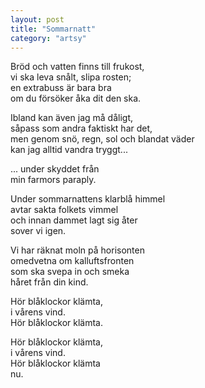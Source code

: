 ```yaml
---
layout: post
title: "Sommarnatt"
category: "artsy"
---
```

Bröd och vatten finns till frukost,<br />
vi ska leva snålt, slipa rosten;<br />
en extrabuss är bara bra<br />
om du försöker åka dit den ska.

Ibland kan även jag må dåligt,<br />
såpass som andra faktiskt har det,<br />
men genom snö, regn, sol och blandat väder<br />
kan jag alltid vandra tryggt...


... under skyddet från<br />
min farmors paraply.


Under sommarnattens klarblå himmel<br />
avtar sakta folkets vimmel<br />
och innan dammet lagt sig åter<br />
sover vi igen.

Vi har räknat moln på horisonten<br />
omedvetna om kalluftsfronten<br />
som ska svepa in och smeka<br />
håret från din kind.


Hör blåklockor klämta,<br />
i vårens vind.<br />
Hör blåklockor klämta.

Hör blåklockor klämta,<br />
i vårens vind.<br />
Hör blåklockor klämta<br />
nu.

